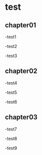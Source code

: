 # test

## chapter01

-test1

-test2

-test3

## chapter02

-test4

-test5

-test6

## chapter03

-test7

-test8

-test9